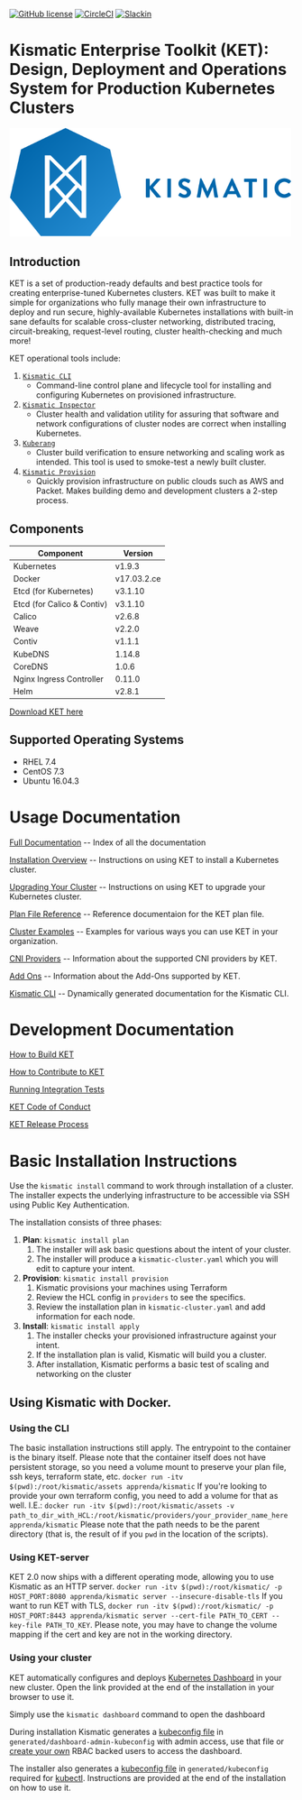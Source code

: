 [![GitHub license](https://img.shields.io/badge/license-Apache%20License%202.0-blue.svg)](LICENSE)
[![CircleCI](https://circleci.com/gh/apprenda/kismatic.svg?style=svg)](https://circleci.com/gh/apprenda/kismatic)
[![Slackin](http://slack.kismatic.com/badge.svg)](http://slack.kismatic.com/)

# Kismatic Enterprise Toolkit (KET): Design, Deployment and Operations System for Production Kubernetes Clusters

<img src="https://github.com/apprenda/kismatic/raw/master/docs/logo/KET_logo.png" width="500" />

## Introduction

KET is a set of production-ready defaults and best practice tools for creating enterprise-tuned Kubernetes clusters. KET was built to make it simple for organizations who fully manage their own infrastructure to deploy and run secure, highly-available Kubernetes installations with built-in sane defaults for scalable cross-cluster networking, distributed tracing, circuit-breaking, request-level routing, cluster health-checking and much more!

KET operational tools include:

1. [`Kismatic CLI`](docs/install.md)
   * Command-line control plane and lifecycle tool for installing and configuring Kubernetes on provisioned infrastructure.
2. [`Kismatic Inspector`](cmd/kismatic-inspector/README.md)
   * Cluster health and validation utility for assuring that software and network configurations of cluster nodes are correct when installing Kubernetes.
3. [`Kuberang`](https://github.com/apprenda/kuberang)
   * Cluster build verification to ensure networking and scaling work as intended. This tool is used to smoke-test a newly built cluster.
4. [`Kismatic Provision`](https://github.com/apprenda/kismatic-provision)
   * Quickly provision infrastructure on public clouds such as AWS and Packet. Makes building demo and development clusters a 2-step process.

## Components
| Component | Version |
| --- | --- |
| Kubernetes | v1.9.3 |
| Docker | v17.03.2.ce |
| Etcd (for Kubernetes) | v3.1.10 |
| Etcd (for Calico & Contiv) | v3.1.10 |
| Calico | v2.6.8 |
| Weave | v2.2.0 |
| Contiv | v1.1.1 |
| KubeDNS | 1.14.8 |
| CoreDNS | 1.0.6 |
| Nginx Ingress Controller | 0.11.0 |
| Helm | v2.8.1 |


[Download KET here](https://github.com/apprenda/kismatic/releases)

## Supported Operating Systems
- RHEL 7.4
- CentOS 7.3
- Ubuntu 16.04.3

# Usage Documentation

[Full Documentation](docs/README.md) -- Index of all the documentation

[Installation Overview](docs/install.md) -- Instructions on using KET to install a Kubernetes cluster.

[Upgrading Your Cluster](docs/upgrade.md) -- Instructions on using KET to upgrade your Kubernetes cluster.

[Plan File Reference](docs/plan-file-reference.md) -- Reference documentaion for the KET plan file.

[Cluster Examples](docs/intent.md) -- Examples for various ways you can use KET in your organization.

[CNI Providers](docs/networking.md) -- Information about the supported CNI providers by KET.

[Add Ons](docs/add_ons.md) -- Information about the Add-Ons supported by KET.

[Kismatic CLI](https://github.com/apprenda/kismatic/tree/master/docs/kismatic-cli) -- Dynamically generated documentation for the Kismatic CLI.

# Development Documentation

[How to Build KET](docs/development/BUILDING.md)

[How to Contribute to KET](docs/development/CONTRIBUTING.md)

[Running Integration Tests](docs/development/INTEGRATION_TESTING.md)

[KET Code of Conduct](docs/development/code-of-conduct.md)

[KET Release Process](docs/development/RELEASE.md)

# Basic Installation Instructions
Use the `kismatic install` command to work through installation of a cluster. The installer expects the underlying infrastructure to be accessible via SSH using Public Key Authentication.

The installation consists of three phases:

1. **Plan**: `kismatic install plan`
   1. The installer will ask basic questions about the intent of your cluster.
   2. The installer will produce a `kismatic-cluster.yaml` which you will edit to capture your intent.
2. **Provision**: `kismatic install provision`
   1. Kismatic provisions your machines using Terraform
   2. Review the HCL config in `providers` to see the specifics.
   3. Review the installation plan in `kismatic-cluster.yaml` and add information for each node.
3. **Install**: `kismatic install apply`
   1. The installer checks your provisioned infrastructure against your intent.
   2. If the installation plan is valid, Kismatic will build you a cluster.
   3. After installation, Kismatic performs a basic test of scaling and networking on the cluster

## Using Kismatic with Docker.

### Using the CLI

The basic installation instructions still apply. The entrypoint to the container is the binary itself. Please note that the container itself does not have persistent storage, so you need a volume mount to preserve your plan file, ssh keys, terraform state, etc.
`docker run -itv $(pwd):/root/kismatic/assets apprenda/kismatic`
If you're looking to provide your own terraform config, you need to add a volume for that as well.
I.E.:
`docker run -itv $(pwd):/root/kismatic/assets -v path_to_dir_with_HCL:/root/kismatic/providers/your_provider_name_here apprenda/kismatic`
Please note that the path needs to be the parent directory (that is, the result of if you `pwd` in the location of the scripts).

### Using KET-server 

KET 2.0 now ships with a different operating mode, allowing you to use Kismatic as an HTTP server.
`docker run -itv $(pwd):/root/kismatic/ -p HOST_PORT:8080 apprenda/kismatic server --insecure-disable-tls`
If you want to run KET with TLS, `docker run -itv $(pwd):/root/kismatic/ -p HOST_PORT:8443 apprenda/kismatic server --cert-file PATH_TO_CERT --key-file PATH_TO_KEY`. Please note, you may have to change the volume mapping if the cert and key are not in the working directory. 

### Using your cluster

KET automatically configures and deploys [Kubernetes Dashboard](http://kubernetes.io/docs/user-guide/ui/) in your new cluster. Open the link provided at the end of the installation in your browser to use it.

Simply use the `kismatic dashboard` command to open the dashboard

During installation Kismatic generates a [kubeconfig file](http://kubernetes.io/docs/user-guide/kubeconfig-file/) in `generated/dashboard-admin-kubeconfig` with admin access, use that file or [create your own](https://github.com/kubernetes/dashboard/wiki/Creating-sample-user) RBAC backed users to access the dashboard.

The installer also generates a [kubeconfig file](http://kubernetes.io/docs/user-guide/kubeconfig-file/) in `generated/kubeconfig` required for [kubectl](http://kubernetes.io/docs/user-guide/kubectl-overview/). Instructions are provided at the end of the installation on how to use it.
